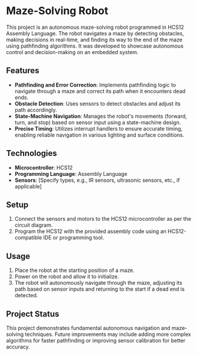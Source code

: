 # Maze-Solving Robot

This project is an autonomous maze-solving robot programmed in HCS12 Assembly Language. The robot navigates a maze by detecting obstacles, making decisions in real-time, and finding its way to the end of the maze using pathfinding algorithms. It was developed to showcase autonomous control and decision-making on an embedded system.

## Features
- **Pathfinding and Error Correction**: Implements pathfinding logic to navigate through a maze and correct its path when it encounters dead ends.
- **Obstacle Detection**: Uses sensors to detect obstacles and adjust its path accordingly.
- **State-Machine Navigation**: Manages the robot's movements (forward, turn, and stop) based on sensor input using a state-machine design.
- **Precise Timing**: Utilizes interrupt handlers to ensure accurate timing, enabling reliable navigation in various lighting and surface conditions.

## Technologies
- **Microcontroller**: HCS12
- **Programming Language**: Assembly Language
- **Sensors**: [Specify types, e.g., IR sensors, ultrasonic sensors, etc., if applicable]

## Setup
1. Connect the sensors and motors to the HCS12 microcontroller as per the circuit diagram.
2. Program the HCS12 with the provided assembly code using an HCS12-compatible IDE or programming tool.

## Usage
1. Place the robot at the starting position of a maze.
2. Power on the robot and allow it to initialize.
3. The robot will autonomously navigate through the maze, adjusting its path based on sensor inputs and returning to the start if a dead end is detected.

## Project Status
This project demonstrates fundamental autonomous navigation and maze-solving techniques. Future improvements may include adding more complex algorithms for faster pathfinding or improving sensor calibration for better accuracy.


